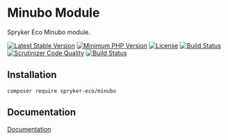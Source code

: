# Minubo Module

Spryker Eco Minubo module.

[![Latest Stable Version](https://poser.pugx.org/spryker-eco/minubo/v/stable.svg)](https://packagist.org/packages/spryker-eco/minubo)
[![Minimum PHP Version](https://img.shields.io/badge/php-%3E%3D%207.3-8892BF.svg)](https://php.net/)
[![License](https://img.shields.io/github/license/spryker-eco/minubo.svg?b=master)](https://github.com/spryker-eco/minubo)
[![Build Status](https://travis-ci.org/spryker-eco/minubo.svg?branch=master)](https://travis-ci.org/spryker-eco/minubo)
[![Scrutinizer Code Quality](https://scrutinizer-ci.com/g/spryker-eco/minubo/badges/quality-score.png?b=master)](https://scrutinizer-ci.com/g/spryker-eco/minubo/?branch=master)
[![Build Status](https://scrutinizer-ci.com/g/spryker-eco/minubo/badges/build.png?b=master)](https://scrutinizer-ci.com/g/spryker-eco/minubo/build-status/master)

## Installation

```
composer require spryker-eco/minubo
```

## Documentation

[Documentation](https://documentation.spryker.com/industry_partners/performance/minubo.htm)
